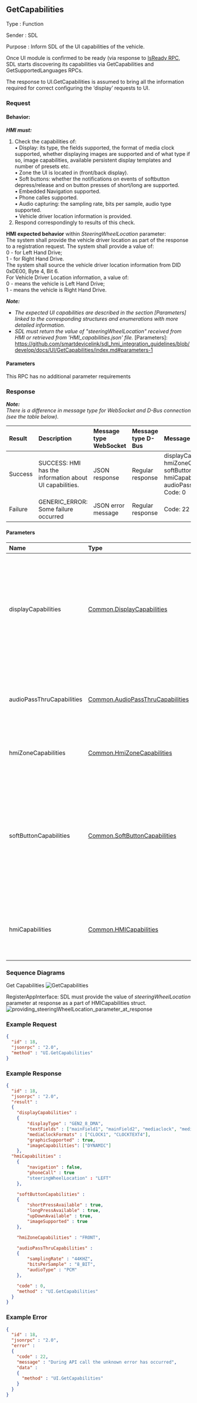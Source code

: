 ## GetCapabilities

Type
: Function

Sender
: SDL

Purpose
: Inform SDL of the UI capabilities of the vehicle.

Once UI module is confirmed to be ready (via response to [IsReady RPC], SDL starts discovering its capabilities via GetCapabilities and GetSupportedLanguages RPCs.   

The response to UI.GetCapabilities is assumed to bring all the information required for correct configuring the ‘display’ requests to UI.   

[IsReady RPC]: https://github.com/DrachenkoAnastasiia/sdl_hmi_integration_guidelines/blob/develop/docs/Navigation/IsReady/index.md#isready   
  

### Request   

#### Behavior:   
_**HMI must:**_   
1)	Check the capabilities of:   
•	Display: its type, the fields supported, the format of media clock supported, whether displaying images are supported and of what type if so, image capabilities, available persistent display templates and number of presets etc.   
•	Zone the UI is located in (front/back display).   
•	Soft buttons: whether the notifications on events of softbutton depress/release and on button presses of short/long are supported.   
•	Embedded Navigation supported.   
•	Phone calles supported.   
•	Audio capturing: the sampling rate, bits per sample, audio type supported.   
• Vehicle driver location information is provided.   
2)	Respond correspondingly to results of this check.   

**HMI expected behavior** within _SteeringWheelLocation_ parameter:   
The system shall provide the vehicle driver location as part of the response to a registration request.
The system shall provide a value of:   
0 - for Left Hand Drive;   
1 - for Right Hand Drive.   
The system shall source the vehicle driver location information from DID 0xDE00, Byte 4, Bit 6.   
For Vehicle Driver Location information, a value of:   
0 - means the vehicle is Left Hand Drive;   
1 - means the vehicle is Right Hand Drive.   

_**Note:**_   
- _The expected UI capabilities are described in the section [Parameters] linked to the corresponding structures and enumerations with more detailed information._   
- _SDL must return the value of "steeringWheelLocation" received from HMI or retrieved from 'HMI_capabilities.json' file._
[Parameters]: https://github.com/smartdevicelink/sdl_hmi_integration_guidelines/blob/develop/docs/UI/GetCapabilities/index.md#parameters-1


#### Parameters
This RPC has no additional parameter requirements

### Response   
_**Note:**_   
_There is a difference in message type for WebSocket and D-Bus connection (see the table below)._   

|Result|Description|Message type WebSocket|Message type D-Bus|Message Params|Notes|
|:-----|:----------|:---------------------|:-----------------|:-------------|:----|
|Success|SUCCESS: HMI has the information about UI capabilities.|JSON response|Regular response|displayCapabilities, hmiZoneCapabilities, softButtonCapabilities, hmiCapabilities, audioPassThruCapabilities, Code: 0|See Parameters below in table.|
|Failure|GENERIC_ERROR: Some failure occurred|JSON error message|Regular response|Code: 22|-|



#### Parameters

|Name|Type|Mandatory|Additional|Description|
|:---|:---|:--------|:---------|:----------|
|displayCapabilities|[Common.DisplayCapabilities]|true|-|The capabilities of HMI\`s display: its type, supported textfields, whether the graphics displaying is supported, the supported formats of media clock.|
|audioPassThruCapabilities|[Common.AudioPassThruCapabilities]|true|-|Specifies the capabilities of audio capturing: sampling rate, bits per sample, audio type.|
|hmiZoneCapabilities|[Common.HmiZoneCapabilities]|true|-|Specifies HMI Zones in the vehicle (front/back).|
|softButtonCapabilities|[Common.SoftButtonCapabilities]|false|Array = true<br>minsize = 1<br>maxsize = 100|Must be returned if the platform supports on-screen soft buttons. Contains the soft buttons capabilities: whether the up/down events, long/short press, referencing image are supported.|
|hmiCapabilities|[Common.HMICapabilities]|false|-|Specifies the HMI capabilities of navigation and phonecall support.|

[Common.DisplayCapabilities]: https://github.com/smartdevicelink/sdl_hmi_integration_guidelines/blob/develop/docs/Common/Structs/index.md#displaycapabilities
[Common.AudioPassThruCapabilities]: https://github.com/smartdevicelink/sdl_hmi_integration_guidelines/blob/develop/docs/Common/Structs/index.md#audiopassthrucapabilities
[Common.HmiZoneCapabilities]: https://github.com/smartdevicelink/sdl_hmi_integration_guidelines/blob/develop/docs/Common/Enums/index.md#hmizonecapabilities
[Common.SoftButtonCapabilities]: https://github.com/smartdevicelink/sdl_hmi_integration_guidelines/blob/develop/docs/Common/Structs/index.md#softbuttoncapabilities
[Common.HMICapabilities]: https://github.com/smartdevicelink/sdl_hmi_integration_guidelines/blob/develop/docs/Common/Structs/index.md#hmicapabilities

### Sequence Diagrams

Get Capabilities
![GetCapabilities](./assets/GetCapabilities.png)

RegisterAppInterface: SDL must provide the value of _steeringWheelLocation_ parameter at response as a part of HMICapabilities struct.
![providing_steeringWheelLocation_parameter_at_response](./assets/providing_steeringWheelLocation_parameter_at_response.png)

### Example Request

```json
{
  "id" : 18,
  "jsonrpc" : "2.0",
  "method" : "UI.GetCapabilities"
}
```
### Example Response

```json
{
  "id" : 18,
  "jsonrpc" : "2.0",
  "result" :
  {
    "displayCapabilities" :
    {
        "displayType" : "GEN2_8_DMA",
        "textFields" : ["mainField1", "mainField2", "mediaclock", "mediaTrack", "alertText1", "alertText2", "alertText3", "scrollableMessageBody", "initialInteractionText", "navigationText1", "navigationText2", "audioPassThruDisplayText1", "audioPassThruDisplayText2", "notificationText"],
        "mediaClockFormats" : ["CLOCK1", "CLOCKTEXT4"],
        "graphicSupported" : true,
        "imageCapabilities": ["DYNAMIC"]
    },
  "hmiCapabilities" :
    {
        "navigation" : false,
        "phoneCall" : true
        "steeringWheelLocation" : "LEFT"
    },

    "softButtonCapabilities" :
    {
        "shortPressAvailable" : true,
        "longPressAvailable" : true,
        "upDownAvailable" : true,
        "imageSupported" : true
    },

    "hmiZoneCapabilities" : "FRONT",

    "audioPassThruCapabilities" :
    {
        "samplingRate" : "44KHZ",
        "bitsPerSample" : "8_BIT",
        "audioType" : "PCM"
    },

    "code" : 0,
    "method" : "UI.GetCapabilities"
  }
}
```

### Example Error

```json
{
  "id" : 18,
  "jsonrpc" : "2.0",
  "error" :
  {
    "code" : 22,
    "message" : "During API call the unknown error has occurred",
    "data" :
    {
      "method" : "UI.GetCapabilities"
    }
  }
}
```
